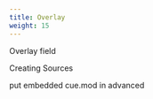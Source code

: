 ```yaml
---
title: Overlay
weight: 15
---
```


Overlay field

Creating Sources

put embedded cue.mod in advanced
